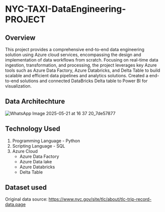 # NYC-TAXI-DataEngineering-PROJECT

## Overview

This project provides a comprehensive end-to-end data engineering solution using Azure cloud services, encompassing the design and implementation of data workflows from scratch.
Focusing on real-time data ingestion, transformation, and processing, the project leverages key Azure tools such as Azure Data Factory, Azure Databricks, and Delta Table to build scalable and efficient data pipelines and analytics solutions.
Created a end-to-end solutions and connected DataBricks Delta table to Power BI for visualization.


## Data Architechture
![WhatsApp Image 2025-05-21 at 16 37 20_7de57877](https://github.com/user-attachments/assets/fae1727e-15c2-4d84-b2a4-1a8fb406a3b0)









## Technology Used
1. Programming Language - Python 
2. Scripting Language - SQL 
3. Azure Cloud
   - Azure Data Factory
   - Azure Data lake
   - Azure Databricks
   - Delta Table

     
## Dataset used
Original data source: https://www.nyc.gov/site/tlc/about/tlc-trip-record-data.page
